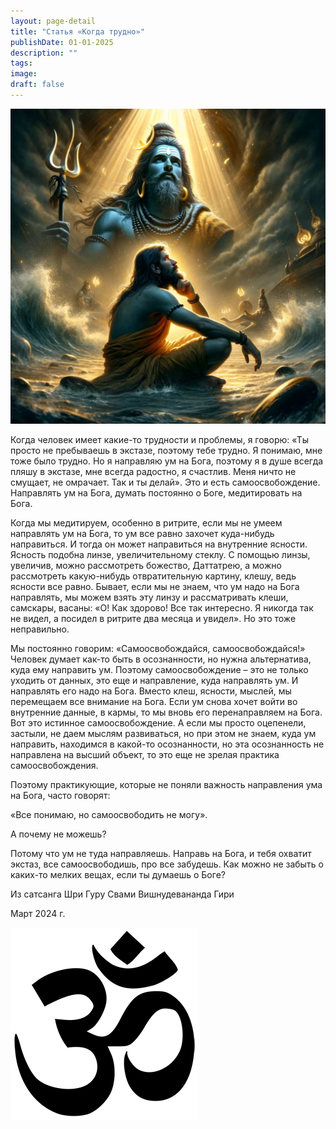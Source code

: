 ```yaml
---
layout: page-detail
title: "Статья «Когда трудно»"
publishDate: 01-01-2025
description: ""
tags:
image:
draft: false
---
```


  
![](/upload/medialibrary/386/386fc721c6cbc407f9d5d575c967ae7f.jpg)  

  
 Когда человек имеет какие-то трудности и проблемы, я говорю: «Ты просто не пребываешь в экстазе, поэтому тебе трудно. Я понимаю, мне тоже было трудно. Но я направляю ум на Бога, поэтому я в душе всегда пляшу в экстазе, мне всегда радостно, я счастлив. Меня ничто не смущает, не омрачает. Так и ты делай». Это и есть самоосвобождение. Направлять ум на Бога, думать постоянно о Боге, медитировать на Бога.

 Когда мы медитируем, особенно в ритрите, если мы не умеем направлять ум на Бога, то ум все равно захочет куда-нибудь направиться. И тогда он может направиться на внутренние ясности. Ясность подобна линзе, увеличительному стеклу. С помощью линзы, увеличив, можно рассмотреть божество, Даттатрею, а можно рассмотреть какую-нибудь отвратительную картину, клешу, ведь ясности все равно. Бывает, если мы не знаем, что ум надо на Бога направлять, мы можем взять эту линзу и рассматривать клеши, самскары, васаны: «О! Как здорово! Все так интересно. Я никогда так не видел, а посидел в ритрите два месяца и увидел». Но это тоже неправильно.

 Мы постоянно говорим: «Самоосвобождайся, самоосвобождайся!» Человек думает как-то быть в осознанности, но нужна альтернатива, куда ему направить ум. Поэтому самоосвобождение – это не только уходить от данных, это еще и направление, куда направлять ум. И направлять его надо на Бога. Вместо клеш, ясности, мыслей, мы перемещаем все внимание на Бога. Если ум снова хочет войти во внутренние данные, в кармы, то мы вновь его перенаправляем на Бога. Вот это истинное самоосвобождение. А если мы просто оцепенели, застыли, не даем мыслям развиваться, но при этом не знаем, куда ум направить, находимся в какой-то осознанности, но эта осознанность не направлена на высший объект, то это еще не зрелая практика самоосвобождения.

 Поэтому практикующие, которые не поняли важность направления ума на Бога, часто говорят:

 «Все понимаю, но самоосвободить не могу».

 А почему не можешь?

 Потому что ум не туда направляешь. Направь на Бога, и тебя охватит экстаз, все самоосвободишь, про все забудешь. Как можно не забыть о каких-то мелких вещах, если ты думаешь о Боге?

  
 Из сатсанга Шри Гуру Свами Вишнудевананда Гири

 Март 2024 г.

![Ом](/upload/medialibrary/4e5/4e59138d7f13f8137afb77ab8ee41988.png) 
